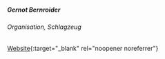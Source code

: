 ##### Gernot Bernroider

###### Organisation, Schlagzeug

[Website](http://www.gernotbernroider.com){:target="_blank" rel="noopener noreferrer"}

